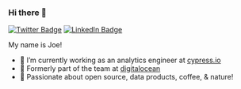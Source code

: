 ### Hi there 👋

[![Twitter Badge](https://img.shields.io/badge/Twitter-Profile-informational?style=flat&logo=twitter&logoColor=white&color=1CA2F1)](https://twitter.com/simply-joe-llc)
[![LinkedIn Badge](https://img.shields.io/badge/LinkedIn-Profile-informational?style=flat&logo=linkedin&logoColor=white&color=0D76A8)](https://www.linkedin.com/in/joseph-krawiec/)

My name is Joe! 
- 🔭 I’m currently working as an analytics engineer at [cypress.io](https://www.cypress.io/)
- 🦈 Formerly part of the team at [digitalocean](https://www.digitalocean.com/)
- 🌱 Passionate about open source, data products, coffee, & nature! 
